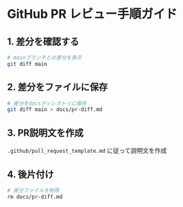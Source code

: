 # GitHub PR レビュー手順ガイド

## 1. 差分を確認する

```bash
# mainブランチとの差分を表示
git diff main
```

## 2. 差分をファイルに保存

```bash
# 差分をdocsディレクトリに保存
git diff main > docs/pr-diff.md
```

## 3. PR説明文を作成

`.github/pull_request_template.md` に従って説明文を作成

## 4. 後片付け

```bash
# 差分ファイルを削除
rm docs/pr-diff.md
```
